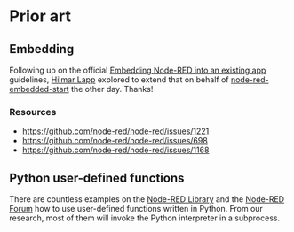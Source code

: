 # Prior art


## Embedding

Following up on the official [Embedding Node-RED into an existing app] guidelines,
[Hilmar Lapp] explored to extend that on behalf of [node-red-embedded-start] the
other day. Thanks!

### Resources
- https://github.com/node-red/node-red/issues/1221
- https://github.com/node-red/node-red/issues/698
- https://github.com/node-red/node-red/issues/1168


## Python user-defined functions

There are countless examples on the [Node-RED Library] and the [Node-RED Forum] how
to use user-defined functions written in Python. From our research, most of them
will invoke the Python interpreter in a subprocess.


[Embedding Node-RED into an existing app]: https://nodered.org/docs/user-guide/runtime/embedding
[Hilmar Lapp]: https://github.com/hlapp
[node-red-embedded-start]: https://www.npmjs.com/package/node-red-embedded-start
[Node-RED Forum]: https://discourse.nodered.org/
[Node-RED Library]: https://flows.nodered.org/
